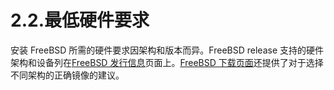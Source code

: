 # 2.2.最低硬件要求

安装 FreeBSD 所需的硬件要求因架构和版本而异。FreeBSD release 支持的硬件架构和设备列在[FreeBSD 发行信息](https://www.freebsd.org/releases/)页面上。[FreeBSD 下载页面](https://www.freebsd.org/where/)还提供了对于选择不同架构的正确镜像的建议。

